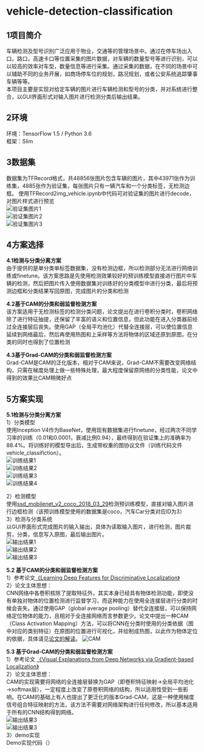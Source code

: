 # vehicle-detection-classification

## 1项目简介  
车辆检测及型号识别广泛应用于物业，交通等的管理场景中。通过在停车场出入口，路口，高速卡口等位置采集的图片数据，对车辆的数量型号等进行识别，可以以较高的效率对车型，数量信息等进行采集。通过采集的数据，在不同的场景中可以辅助不同的业务开展，如商场停车位的规划，路况规划，或者公安系统追踪肇事车辆等等。  
本项目主要是实现对给定车辆的图片进行车辆检测和型号的分类，并对系统进行整合，以GUI界面形式对输入图片进行检测分类后输出结果。  
## 2环境  
环境：TensorFlow 1.5 / Python 3.6  
框架：Slim  
## 3数据集  
数据集为TFRecord格式，共48856张图片包含车辆的图片，其中43971张作为训练集，4885张作为验证集，每张图片只有一辆汽车和一个分类标签，无检测边框。
使用TFRecord2img_vehicle.ipynb中代码可对验证集的图片进行decode，对图片样式进行预览  
![](./ImageforReadme/1.jpg '验证集图片1')  
![](./ImageforReadme/2.jpg '验证集图片2')  
![](./ImageforReadme/3.jpg '验证集图片3')  
## 4方案选择  
**4.1检测与分类分离方案**  
由于提供的是单分类单标签数据集，没有检测边框，所以检测部分无法进行网络训练或finetune。该方案思路是先使用检测效果较好的预训练模型直接进行图片中车辆的检测，然后把图片传入使用数据集对训练好的分类模型中进行分类，最后将预测边框和分类结果写回原图，完成图片的分类和检测  

**4.2基于CAM的分类和弱监督检测方案**  
该方案适用于无检测标签的检测分类问题，论文提出在进行卷积分类时，卷积网络除了进行特征抽提，还保留了丰富的语义和位置信息，但此功能在进入分类器前经过全连接层后丧失。使用GAP（全局平均池化）代替全连接层，可以使位置信息延续到网络最后，然后再使用热图和上采样等方法将物体的区域还原到原图，在分类的同时也得到了位置检测  

**4.3基于Grad-CAM的分类和弱监督检测方案**  
Grad-CAM是CAM的泛化版本，相对于CAM来说，Grad-CAM不需要改变网络结构，只需在梯度处理上做一些特殊处理，最大程度保留原网络的分类性能，论文中得到的效果比CAM稍微好点  

## 5方案实现  
**5.1检测与分类分离方案**  
1）分类模型  
使用Inception V4作为BaseNet，使用现有数据集进行finetune，经过两次不同学习率的训练（0.01和0.0001，衰减比例0.94），最终得到在验证集上的准确率为88.4%。将训练好的模型导出后，生成带权重的图协议文件（训练代码文件vehicle_classifiction）。  
![](./ImageforReadme/4.png '训练结果1')  
![](./ImageforReadme/5.png '训练结果2')  
![](./ImageforReadme/6.png '训练结果3')  
![](./ImageforReadme/7.png '训练结果4')  

2）检测模型  
使用[ssd_mobilenet_v2_coco_2018_03_29](https://github.com/tensorflow/models/blob/master/research/object_detection/g3doc/detection_model_zoo.md)检测预训练模型，直接对输入图片进行边框检测（该预训练模型使用的数据集是coco，汽车Car分类对应ID为3）  
3）检测与分类系统  
以GUI界面形式完成图片的输入输出，具体为读取输入图片，进行检测，图片裁剪，分类，信息写入原图，最后输出图片。  
![](./ImageforReadme/8.jpg '输出结果1')  
![](./ImageforReadme/9.png '输出结果2')  
![](./ImageforReadme/10.png '输出结果3')  

**5.2 基于CAM的分类和弱监督检测方案**  
1）参考论文[《Learning Deep Features for Discriminative Localization》](https://arxiv.org/abs/1512.04150)  
2）论文主体思想：  
CNN网络中各卷积核除了提取特征外，其实本身已经具有物体检测功能，即使没有单独对物体的位置检测进行监督学习，而这种能力在使用全连接层进行分类的时候会丧失。通过使用GAP（global average pooling）替代全连接层，可以保持网络定位物体的能力，且相对于全连接网络而言参数更少。论文中提出一种CAM（Class Activation Mapping）方法，可以将CNN在分类时使用的分类依据（图中对应的类别特征）在原图的位置进行可视化，并绘制成热图，以此作为物体定位的依据，具体请见[论文的解读](https://blog.csdn.net/dominic_s/article/details/81209887)。
![](../ImageforReadme/11.png 'CAM')  


**5.3 基于Grad-CAM的分类和弱监督检测方案**  
1）参考论文 [《Visual Explanations from Deep Networks via Gradient-based Localization》](https://arxiv.org/abs/1610.02391)  
2）论文主体思想：  
CAM的实现需要将网络的全连接层替换为GAP（即卷积特征映射→全局平均池化→softmax层），一定程度上改变了原卷积网络的结构，所以适用性受到一些影响。在CAM的基础上有人也提出了更泛化的版本Grad-CAM，这是一种使用梯度信号组合特征映射的方法，该方法不需要对网络架构进行任何修改，所以基本适用于所有的CNN结构得到网络。  
![](./ImageforReadme/12.png '输出结果3')  
![](./ImageforReadme/13.png '输出结果3')  
3）demo实现  
Demo实现代码（）  








